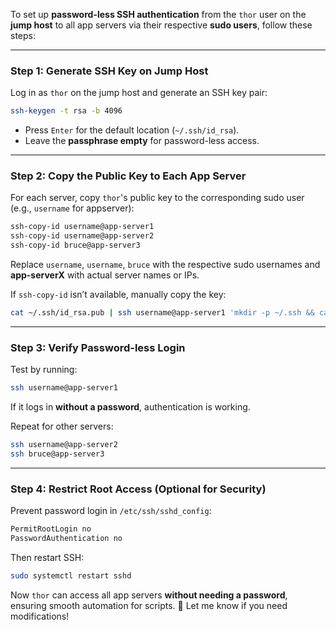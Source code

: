 To set up **password-less SSH authentication** from the `thor` user on the **jump host** to all app servers via their respective **sudo users**, follow these steps:

---

### **Step 1: Generate SSH Key on Jump Host**
Log in as `thor` on the jump host and generate an SSH key pair:
```bash
ssh-keygen -t rsa -b 4096
```
- Press `Enter` for the default location (`~/.ssh/id_rsa`).
- Leave the **passphrase empty** for password-less access.

---

### **Step 2: Copy the Public Key to Each App Server**
For each server, copy `thor`'s public key to the corresponding sudo user (e.g., `username` for appserver):

```bash
ssh-copy-id username@app-server1
ssh-copy-id username@app-server2
ssh-copy-id bruce@app-server3
```
Replace `username`, `username`, `bruce` with the respective sudo usernames and **app-serverX** with actual server names or IPs.

If `ssh-copy-id` isn’t available, manually copy the key:
```bash
cat ~/.ssh/id_rsa.pub | ssh username@app-server1 'mkdir -p ~/.ssh && cat >> ~/.ssh/authorized_keys && chmod 600 ~/.ssh/authorized_keys'
```

---

### **Step 3: Verify Password-less Login**
Test by running:
```bash
ssh username@app-server1
```
If it logs in **without a password**, authentication is working.

Repeat for other servers:
```bash
ssh username@app-server2
ssh bruce@app-server3
```

---

### **Step 4: Restrict Root Access (Optional for Security)**
Prevent password login in `/etc/ssh/sshd_config`:
```bash
PermitRootLogin no
PasswordAuthentication no
```
Then restart SSH:
```bash
sudo systemctl restart sshd
```

Now `thor` can access all app servers **without needing a password**, ensuring smooth automation for scripts. 🚀 Let me know if you need modifications!

